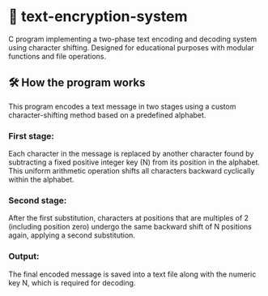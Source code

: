 # 💾 text-encryption-system
C program implementing a two-phase text encoding and decoding system using character shifting. Designed for educational purposes with modular functions and file operations.

## 🛠️ How the program works
This program encodes a text message in two stages using a custom character-shifting method based on a predefined alphabet.

### First stage:
Each character in the message is replaced by another character found by subtracting a fixed positive integer key (N) from its position in the alphabet. This uniform arithmetic operation shifts all characters backward cyclically within the alphabet.

### Second stage:
After the first substitution, characters at positions that are multiples of 2 (including position zero) undergo the same backward shift of N positions again, applying a second substitution.

### Output:
The final encoded message is saved into a text file along with the numeric key N, which is required for decoding.